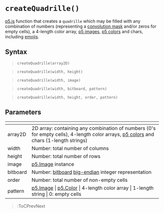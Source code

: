 # `createQuadrille()`

[p5.js](https://p5js.org/) function that creates a `quadrille` which may be filled with any combination of numbers (representing a [convolution mask](https://en.wikipedia.org/wiki/Kernel_%28image_processing%29) and/or zeros for empty cells), a 4-length color array, [p5 images](https://p5js.org/reference/#/p5.Image), [p5 colors](https://p5js.org/reference/#/p5.Color) and chars, including [emojis](https://emojipedia.org/).

## Syntax

> `createQuadrille(array2D)`

> `createQuadrille(width, height)`

> `createQuadrille(width, image)`

> `createQuadrille(width, bitboard, pattern)`

> `createQuadrille(width, height, order, pattern)`

## Parameters

| <!-- --> | <!-- -->                                                                                                                                                                      |
|----------|-------------------------------------------------------------------------------------------------------------------------------------------------------------------------------|
| array2D  | 2D array: containing any combination of numbers (0's for empty cells), 4-length color arrays, [p5 colors](https://p5js.org/reference/#/p5.Color) and chars (1-length strings) |
| width    | Number: total number of columns                                                                                                                                               |
| height   | Number: total number of rows                                                                                                                                                  |
| image    | [p5.Image](https://p5js.org/reference/#/p5.Image) instance                                                                                                                    |
| bitboard | Number: [bitboard](https://en.wikipedia.org/wiki/Bitboard) [big-endian](https://en.wikipedia.org/wiki/Endianness) integer representation                                      |
| order    | Number: total number of non-empty cells                                                                                                                                       |
| pattern  | [p5.Image](https://p5js.org/reference/#/p5.Image) \| [p5.Color](https://p5js.org/reference/#/p5.Color) \| 4-length color array \| 1-length string \| 0: empty cells           |

> :ToCPrevNext